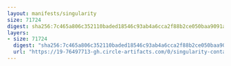 ```yaml
---
layout: manifests/singularity
size: 71724
digest: sha256:7c465a806c352110baded18546c93ab4a6cca2f88b2ce050baa9091ae94c3d5a
layers:
- size: 71724
  digest: "sha256:7c465a806c352110baded18546c93ab4a6cca2f88b2ce050baa9091ae94c3d5a"
  url: "https://19-76497713-gh.circle-artifacts.com/0/singularity-containers/singularityhub/centos//7c465a806c352110baded18546c93ab4a6cca2f88b2ce050baa9091ae94c3d5a.sif"
---
```



